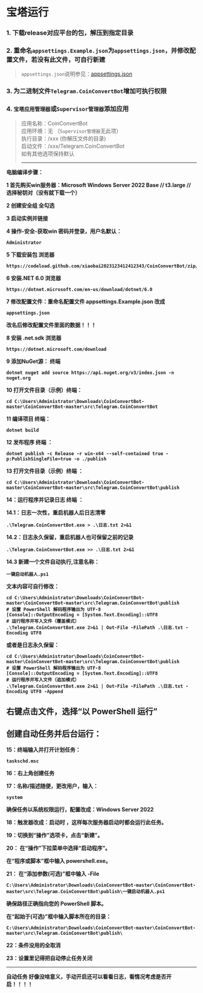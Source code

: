 # 宝塔运行

### 1. 下载release对应平台的包，解压到指定目录
### 2. 重命名`appsettings.Example.json`为`appsettings.json`，并修改配置文件，若没有此文件，可自行新建
> `appsettings.json`说明参见：[appsettings.json](appsettings.md)
### 3. 为二进制文件`Telegram.CoinConvertBot`增加可执行权限
### 4. `宝塔应用管理器`或`Supervisor管理器`添加应用
> 应用名称：CoinConvertBot  
> 应用环境：无 （`Supervisor管理器`无此项）  
> 执行目录：/xxx (你解压文件的目录)  
> 启动文件：/xxx/Telegram.CoinConvertBot  
> 如有其他选项保持默认
>
> -------------------------------------------

<b>电脑编译步骤：</u>

<b>1 首先购买win服务器：Microsoft Windows Server 2022 Base // t3.large // 选择秘钥对（没有就下载一个）</u>

<b>2 创建安全组  全勾选</u>

<b>3 启动实例并链接</u>

<b>4 操作-安全-获取win 密码并登录，用户名默认：</u>
```
Administrator
```

<b>5 下载安装包 浏览器  </u>

```
https://codeload.github.com/xiaobai2023123412412343/CoinConvertBot/zip/refs/heads/master
```

<b>6 安装.NET 6.0  浏览器   </u>
```
https://dotnet.microsoft.com/en-us/download/dotnet/6.0
```

<b>7 修改配置文件：重命名配置文件   appsettings.Example.json  改成</u>
```
appsettings.json
```
<b>改名后修改配置文件里面的数据！！！</u>


<b>8  安装 .net.sdk 浏览器 </u>   
```
https://dotnet.microsoft.com/download
```

<b>9 添加NuGet源： 终端  </u>
```
dotnet nuget add source https://api.nuget.org/v3/index.json -n nuget.org
```

<b>10 打开文件目录（示例）终端：</u>
```
cd C:\Users\Administrator\Downloads\CoinConvertBot-master\CoinConvertBot-master\src\Telegram.CoinConvertBot 
```

<b>11 编译项目 终端：</u>
```
dotnet build
```

<b>12 发布程序 终端 ：</u>
```
dotnet publish -c Release -r win-x64 --self-contained true -p:PublishSingleFile=true -o ./publish
```

<b>13  打开文件目录（示例）终端 ： </u>
```
cd C:\Users\Administrator\Downloads\CoinConvertBot-master\CoinConvertBot-master\src\Telegram.CoinConvertBot\publish
```

<b>14：运行程序并记录日志 终端 ： </u>

<b>14.1：日志一次性，重启机器人后日志清零 </u>
```
.\Telegram.CoinConvertBot.exe > .\日志.txt 2>&1
```
<b>14.2：日志永久保留，重启机器人也可保留之前的记录 </u>
```
.\Telegram.CoinConvertBot.exe >> .\日志.txt 2>&1
```
<b>14.3 新建一个文件自动执行,注意名称： </u>
```
一键启动机器人.ps1
```
<b>文本内容可自行修改： </u>
```
cd C:\Users\Administrator\Downloads\CoinConvertBot-master\CoinConvertBot-master\src\Telegram.CoinConvertBot\publish
# 设置 PowerShell 解码程序输出为 UTF-8
[Console]::OutputEncoding = [System.Text.Encoding]::UTF8
# 运行程序并写入文件（覆盖模式）
.\Telegram.CoinConvertBot.exe 2>&1 | Out-File -FilePath .\日志.txt -Encoding UTF8
```
<b>或者是日志永久保留： </u>
```
cd C:\Users\Administrator\Downloads\CoinConvertBot-master\CoinConvertBot-master\src\Telegram.CoinConvertBot\publish
# 设置 PowerShell 解码程序输出为 UTF-8
[Console]::OutputEncoding = [System.Text.Encoding]::UTF8
# 运行程序并写入文件（追加模式）
.\Telegram.CoinConvertBot.exe 2>&1 | Out-File -FilePath .\日志.txt -Encoding UTF8 -Append
```
右键点击文件，选择“以 PowerShell 运行”
---------------------------------------

<b>创建自动任务并后台运行： </u>
---------------------------------

<b>15：终端输入并打开计划任务：</u>
```
taskschd.msc
```
<b>16：右上角创建任务</u>

<b>17：名称/描述随便，更改用户，输入： </u>
```
system
```
<b>确保任务以系统权限运行，配置改成：Windows Server 2022</u>

<b>18：触发器改成：启动时  ，这样每次服务器启动时都会运行此任务。</u>

19：切换到“操作”选项卡，点击“新建”。

20： 在“操作”下拉菜单中选择“启动程序”。

在“程序或脚本”框中输入 powershell.exe。

21： 在“添加参数(可选)”框中输入 -File 
```
C:\Users\Administrator\Downloads\CoinConvertBot-master\CoinConvertBot-master\src\Telegram.CoinConvertBot\publish\一键启动机器人.ps1
```
确保路径正确指向您的 PowerShell 脚本。

在“起始于(可选)”框中输入脚本所在的目录：
```
C:\Users\Administrator\Downloads\CoinConvertBot-master\CoinConvertBot-master\src\Telegram.CoinConvertBot\publish\
```
<b>22：条件没用的全取消</u>

<b>23：设置里记得把自动停止任务关闭</u>

---------------------------------------

<b> 自动任务 好像没啥意义，手动开启还可以看看日志，看情况考虑是否开启！！！！</u>
